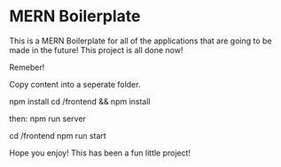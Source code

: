 # MERN Boilerplate

This is a MERN Boilerplate for all of the applications that are going to be made in the future! This project is all done now!

Remeber!

Copy content into a seperate folder.

npm install
cd /frontend && npm install

then:
npm run server

cd /frontend
npm run start

Hope you enjoy! This has been a fun little project!


